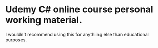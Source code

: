 # Udemy C# online course personal working material.
I wouldn't recommend using this for anythiing else
than educational purposes.
